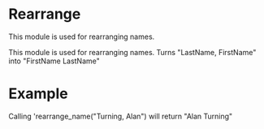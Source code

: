 Rearrange
========


This module is used for rearranging names.


This module is used for rearranging names.
Turns "LastName, FirstName" into "FirstName LastName"


# Example


Calling 'rearrange_name("Turning, Alan") will return "Alan Turning"
